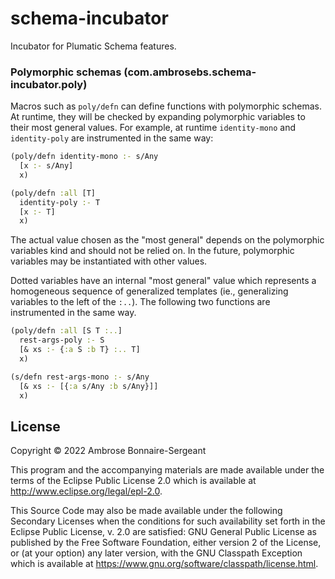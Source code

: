 # schema-incubator

Incubator for Plumatic Schema features.

### Polymorphic schemas (com.ambrosebs.schema-incubator.poly)

Macros such as `poly/defn` can define functions with polymorphic schemas. At runtime, they will be checked
by expanding polymorphic variables to their most general values. For example, at runtime `identity-mono`
and `identity-poly` are instrumented in the same way:

```clojure
(poly/defn identity-mono :- s/Any
  [x :- s/Any]
  x)

(poly/defn :all [T]
  identity-poly :- T
  [x :- T]
  x)
```

The actual value chosen as the "most general" depends on the polymorphic variables kind and should not be
relied on. In the future, polymorphic variables may be instantiated with other values.

Dotted variables have an internal "most general" value which represents a homogeneous sequence of
generalized templates (ie., generalizing variables to the left of the `:..`).
The following two functions are instrumented in the same way.

```clojure
(poly/defn :all [S T :..]
  rest-args-poly :- S
  [& xs :- {:a S :b T} :.. T]
  x)

(s/defn rest-args-mono :- s/Any
  [& xs :- [{:a s/Any :b s/Any}]]
  x)
```

## License

Copyright © 2022 Ambrose Bonnaire-Sergeant

This program and the accompanying materials are made available under the
terms of the Eclipse Public License 2.0 which is available at
http://www.eclipse.org/legal/epl-2.0.

This Source Code may also be made available under the following Secondary
Licenses when the conditions for such availability set forth in the Eclipse
Public License, v. 2.0 are satisfied: GNU General Public License as published by
the Free Software Foundation, either version 2 of the License, or (at your
option) any later version, with the GNU Classpath Exception which is available
at https://www.gnu.org/software/classpath/license.html.
